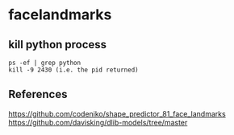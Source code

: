 # facelandmarks

## kill python process
```
ps -ef | grep python
kill -9 2430 (i.e. the pid returned)
```
## References
https://github.com/codeniko/shape_predictor_81_face_landmarks  
https://github.com/davisking/dlib-models/tree/master  




